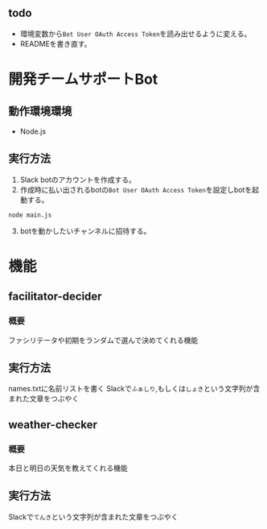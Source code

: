 ## todo
* 環境変数から`Bot User OAuth Access Token`を読み出せるように変える。
* READMEを書き直す。

# 開発チームサポートBot
## 動作環境環境
* Node.js

## 実行方法
1. Slack botのアカウントを作成する。
2. 作成時に払い出されるbotの`Bot User OAuth Access Token`を設定しbotを起動する。
```
node main.js
```
3. botを動かしたいチャンネルに招待する。

# 機能
## facilitator-decider
### 概要
ファシリテータや初期をランダムで選んで決めてくれる機能

## 実行方法
names.txtに名前リストを書く
Slackで`ふぁしり`,もしくは`しょき`という文字列が含まれた文章をつぶやく

## weather-checker
### 概要
本日と明日の天気を教えてくれる機能

## 実行方法
Slackで`てんき`という文字列が含まれた文章をつぶやく
